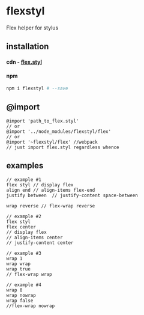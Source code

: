 # flexstyl
Flex helper for stylus

## installation
#### cdn - [flex.styl](https://npmcdn.com/flexstyl/flex.styl)
#### npm
```sh
npm i flexstyl # --save
```
## @import
```stylus
@import 'path_to_flex.styl'
// or
@import '../node_modules/flexstyl/flex'
// or
@import '~flexstyl/flex' //webpack
// just import flex.styl regardless whence
```

## examples
```stylus
// example #1
flex styl // display flex
align end // align-items flex-end
justify between  // justify-content space-between

wrap reverse // flex-wrap reverse

// example #2
flex styl
flex center
// display flex
// align-items center
// justify-content center

// example #3
wrap 1
wrap wrap
wrap true
// flex-wrap wrap

// example #4
wrap 0
wrap nowrap
wrap false
//flex-wrap nowrap
```

